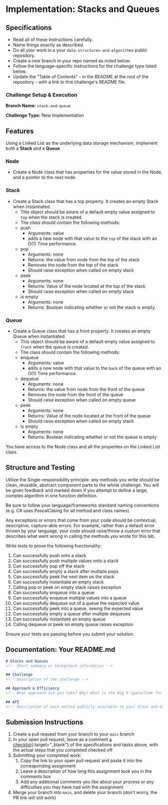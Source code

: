 # Implementation: Stacks and Queues

## Specifications

- Read all of these instructions carefully.
- Name things exactly as described.
- Do all your work in a your `data-structures-and-algorithms` public repository.
- Create a new branch in your repo named as noted below.
- Follow the language-specific instructions for the challenge type listed below.
- Update the "Table of Contents" - in the README at the root of the repository - with a link to this challenge's README file.

### Challenge Setup & Execution

**Branch Name:** `stack-and-queue`

**Challenge Type:** New Implementation

## Features

Using a Linked List as the underlying data storage mechanism, implement both a **Stack** and a **Queue**

### Node

- Create a Node class that has properties for the value stored in the Node, and a pointer to the next node.

### Stack

- Create a Stack class that has a top property. It creates an empty Stack when instantiated.
  - This object should be aware of a default empty value assigned to `top` when the stack is created.
  - The class should contain the following methods:
  - push
    - Arguments: value
    - adds a new node with that value to the `top` of the stack with an O(1) Time performance.
  - pop
    - Arguments: none
    - Returns: the value from node from the top of the stack
    - Removes the node from the top of the stack
    - Should raise exception when called on empty stack
  - peek
    - Arguments: none
    - Returns: Value of the node located at the top of the stack
    - Should raise exception when called on empty stack
  - is empty
    - Arguments: none
    - Returns: Boolean indicating whether or not the stack is empty.

### Queue

- Create a Queue class that has a front property. It creates an empty Queue when instantiated.
  - This object should be aware of a default empty value assigned to `front` when the queue is created.
  - The class should contain the following methods:
  - enqueue
    - Arguments: value
    - adds a new node with that value to the `back` of the queue with an O(1) Time performance.
  - dequeue
    - Arguments: none
    - Returns: the value from node from the front of the queue
    - Removes the node from the front of the queue
    - Should raise exception when called on empty queue
  - peek
    - Arguments: none
    - Returns: Value of the node located at the front of the queue
    - Should raise exception when called on empty stack
  - is empty
    - Arguments: none
    - Returns: Boolean indicating whether or not the queue is empty

You have access to the Node class and all the properties on the Linked List class.

## Structure and Testing

Utilize the Single-responsibility principle: any methods you write should be clean, reusable, abstract component parts to the whole challenge. You will be given feedback and marked down if you attempt to define a large, complex algorithm in one function definition.

Be sure to follow your language/frameworks standard naming conventions (e.g. _C#_ uses PascalCasing for all method and class names).

Any exceptions or errors that come from your code should be contextual, descriptive, capture-able errors. For example, rather than a default error thrown by your language, your code should raise/throw a custom error that describes what went wrong in calling the methods you wrote for this lab.

Write tests to prove the following functionality:

1. Can successfully push onto a stack
1. Can successfully push multiple values onto a stack
1. Can successfully pop off the stack
1. Can successfully empty a stack after multiple pops
1. Can successfully peek the next item on the stack
1. Can successfully instantiate an empty stack
1. Calling pop or peek on empty stack raises exception
1. Can successfully enqueue into a queue
1. Can successfully enqueue multiple values into a queue
1. Can successfully dequeue out of a queue the expected value
1. Can successfully peek into a queue, seeing the expected value
1. Can successfully empty a queue after multiple dequeues
1. Can successfully instantiate an empty queue
1. Calling dequeue or peek on empty queue raises exception

Ensure your tests are passing before you submit your solution.

## Documentation: Your README.md

```markdown
# Stacks and Queues
<!-- Short summary or background information -->

## Challenge
<!-- Description of the challenge -->

## Approach & Efficiency
<!-- What approach did you take? Why? What is the Big O space/time for this approach? -->

## API
<!-- Description of each method publicly available to your Stack and Queue-->
```

## Submission Instructions

1. Create a pull request from your branch to your `main` branch
1. In your open pull request, leave as a comment [a checklist](https://github.com/blog/1825-task-lists-in-all-markdown-documents){:target="_blank"} of the specifications and tasks above, with the actual steps that you completed checked off
1. Submitting your completed work:
    1. Copy the link to your open pull request and paste it into the corresponding assignment
    1. Leave a description of how long this assignment took you in the comments box
    1. Add any additional comments you like about your process or any difficulties you may have had with the assignment
1. Merge your branch into `main`, and delete your branch (don't worry, the PR link will still work)
